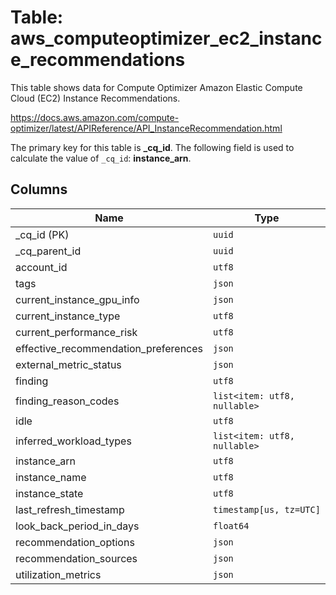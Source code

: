 # Table: aws_computeoptimizer_ec2_instance_recommendations

This table shows data for Compute Optimizer Amazon Elastic Compute Cloud (EC2) Instance Recommendations.

https://docs.aws.amazon.com/compute-optimizer/latest/APIReference/API_InstanceRecommendation.html

The primary key for this table is **_cq_id**.
The following field is used to calculate the value of `_cq_id`: **instance_arn**.

## Columns

| Name          | Type          |
| ------------- | ------------- |
|_cq_id (PK)|`uuid`|
|_cq_parent_id|`uuid`|
|account_id|`utf8`|
|tags|`json`|
|current_instance_gpu_info|`json`|
|current_instance_type|`utf8`|
|current_performance_risk|`utf8`|
|effective_recommendation_preferences|`json`|
|external_metric_status|`json`|
|finding|`utf8`|
|finding_reason_codes|`list<item: utf8, nullable>`|
|idle|`utf8`|
|inferred_workload_types|`list<item: utf8, nullable>`|
|instance_arn|`utf8`|
|instance_name|`utf8`|
|instance_state|`utf8`|
|last_refresh_timestamp|`timestamp[us, tz=UTC]`|
|look_back_period_in_days|`float64`|
|recommendation_options|`json`|
|recommendation_sources|`json`|
|utilization_metrics|`json`|